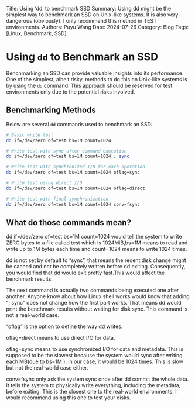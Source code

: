 Title:   Using ‘dd’ to benchmark SSD
Summary: Using dd might be the simplest way to benchmark an SSD on Unix-like systems. It is also very dangerous (obviously). I only recommend this method in TEST environments.
Authors: Puyu Wang
Date:    2024-07-26
Category: Blog
Tags: [Linux, Benchmark, SSD]


# Using `dd` to Benchmark an SSD

Benchmarking an SSD can provide valuable insights into its performance. One of the simplest, albeit risky, methods to do this on Unix-like systems is by using the `dd` command. This approach should be reserved for test environments only due to the potential risks involved.

## Benchmarking Methods

Below are several `dd` commands used to benchmark an SSD:

```bash
# Basic write test
dd if=/dev/zero of=test bs=1M count=1024

# Write test with sync after command execution
dd if=/dev/zero of=test bs=1M count=1024 ; sync

# Write test with synchronized I/O for each operation
dd if=/dev/zero of=test bs=1M count=1024 oflag=sync

# Write test using direct I/O
dd if=/dev/zero of=test bs=1M count=1024 oflag=direct

# Write test with final synchronization
dd if=/dev/zero of=test bs=1M count=1024 conv=fsync
```
## What do those commands mean?  

dd  if=/dev/zero of=test bs=1M count=1024  would tell the system to write ZERO bytes to a file called test which is 1024MiB,bs=1M means to read and write up to 1M bytes each time and count=1024 means to write 1024 times.

dd is not set by default to “sync”, that means the recent disk change might be cached and not be completely written before dd exiting. Consequently, you would find that dd would exit pretty fast.This would affect the benchmark results.

The next command is actually two commands being executed one after another. Anyone know about how Linux shell works would know that adding “; sync” does not change how the first part works. That means dd would print the benchmark results without waiting for disk sync.  This command is not a real-world case.

 “oflag” is the option to define the way dd writes.

oflag=direct means to use direct I/O for data.

oflag=sync means to use synchronized I/O for data and metadata. This is supposed to be the slowest because the system would sync after writing each MB(due to  bs=1M ), in our case, it would be 1024 times. This is slow but not the real-world case either.

conv=fsync only ask the system sync once after dd commit the whole data.  It tells the system to physically write everything, including the metadata, before exiting. This is the closest one to the real-world environments. I would recommend using this one to test your disks.

